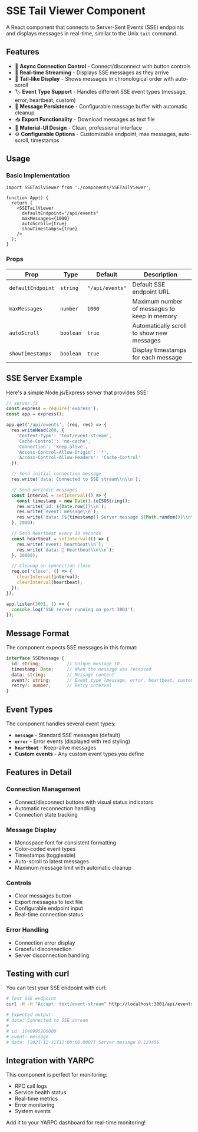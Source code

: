 # SSE Tail Viewer Component

A React component that connects to Server-Sent Events (SSE) endpoints and displays messages in real-time, similar to the Unix `tail` command.

## Features

- 🔗 **Async Connection Control** - Connect/disconnect with button controls
- 📡 **Real-time Streaming** - Displays SSE messages as they arrive
- 📜 **Tail-like Display** - Shows messages in chronological order with auto-scroll
- 🏷️ **Event Type Support** - Handles different SSE event types (message, error, heartbeat, custom)
- 💾 **Message Persistence** - Configurable message buffer with automatic cleanup
- 📥 **Export Functionality** - Download messages as text file
- 🎨 **Material-UI Design** - Clean, professional interface
- ⚙️ **Configurable Options** - Customizable endpoint, max messages, auto-scroll, timestamps

## Usage

### Basic Implementation

```tsx
import SSETailViewer from './components/SSETailViewer';

function App() {
  return (
    <SSETailViewer 
      defaultEndpoint="/api/events"
      maxMessages={1000}
      autoScroll={true}
      showTimestamps={true}
    />
  );
}
```

### Props

| Prop | Type | Default | Description |
|------|------|---------|-------------|
| `defaultEndpoint` | `string` | `"/api/events"` | Default SSE endpoint URL |
| `maxMessages` | `number` | `1000` | Maximum number of messages to keep in memory |
| `autoScroll` | `boolean` | `true` | Automatically scroll to show new messages |
| `showTimestamps` | `boolean` | `true` | Display timestamps for each message |

## SSE Server Example

Here's a simple Node.js/Express server that provides SSE:

```javascript
// server.js
const express = require('express');
const app = express();

app.get('/api/events', (req, res) => {
  res.writeHead(200, {
    'Content-Type': 'text/event-stream',
    'Cache-Control': 'no-cache',
    'Connection': 'keep-alive',
    'Access-Control-Allow-Origin': '*',
    'Access-Control-Allow-Headers': 'Cache-Control'
  });

  // Send initial connection message
  res.write(`data: Connected to SSE stream\\n\\n`);

  // Send periodic messages
  const interval = setInterval(() => {
    const timestamp = new Date().toISOString();
    res.write(`id: ${Date.now()}\\n`);
    res.write(`event: message\\n`);
    res.write(`data: [${timestamp}] Server message ${Math.random()}\\n\\n`);
  }, 2000);

  // Send heartbeat every 30 seconds
  const heartbeat = setInterval(() => {
    res.write(`event: heartbeat\\n`);
    res.write(`data: 💓 Heartbeat\\n\\n`);
  }, 30000);

  // Cleanup on connection close
  req.on('close', () => {
    clearInterval(interval);
    clearInterval(heartbeat);
  });
});

app.listen(3001, () => {
  console.log('SSE server running on port 3001');
});
```

## Message Format

The component expects SSE messages in this format:

```typescript
interface SSEMessage {
  id: string;          // Unique message ID
  timestamp: Date;     // When the message was received
  data: string;        // Message content
  event?: string;      // Event type (message, error, heartbeat, custom)
  retry?: number;      // Retry interval
}
```

## Event Types

The component handles several event types:

- **`message`** - Standard SSE messages (default)
- **`error`** - Error events (displayed with red styling)
- **`heartbeat`** - Keep-alive messages
- **Custom events** - Any custom event types you define

## Features in Detail

### Connection Management
- Connect/disconnect buttons with visual status indicators
- Automatic reconnection handling
- Connection state tracking

### Message Display
- Monospace font for consistent formatting
- Color-coded event types
- Timestamps (toggleable)
- Auto-scroll to latest messages
- Maximum message limit with automatic cleanup

### Controls
- Clear messages button
- Export messages to text file
- Configurable endpoint input
- Real-time connection status

### Error Handling
- Connection error display
- Graceful disconnection
- Server disconnection handling

## Testing with curl

You can test your SSE endpoint with curl:

```bash
# Test SSE endpoint
curl -N -H "Accept: text/event-stream" http://localhost:3001/api/events

# Expected output:
# data: Connected to SSE stream
#
# id: 1640995200000
# event: message
# data: [2021-12-31T12:00:00.000Z] Server message 0.123456
```

## Integration with YARPC

This component is perfect for monitoring:
- RPC call logs
- Service health status
- Real-time metrics
- Error monitoring
- System events

Add it to your YARPC dashboard for real-time monitoring!
